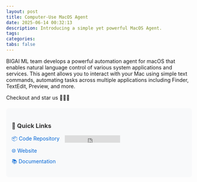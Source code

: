 ```yaml
---
layout: post
title: Computer-Use MacOS Agent
date: 2025-06-14 00:32:13
description: Introducing a simple yet powerful MacOS Agent.
tags:
categories:
tabs: false
---
```


BIGAI ML team develops a powerful automation agent for macOS that enables natural language control of various system applications and services. This agent allows you to interact with your Mac using simple text commands, automating tasks across multiple applications including Finder, TextEdit, Preview, and more.

Checkout and star us 🌟🌟🌟

<div class="project-links">
    <div class="link-section">
        <h3>🔗 Quick Links</h3>
        <ul>
            <li>
                <a href="https://github.com/Computer-use-agents/MacOS-Agent" target="_blank">📦 Code Repository</a>
                <iframe src="https://ghbtns.com/github-btn.html?user=Computer-use-agents&repo=MacOS-Agent&type=star&count=true" frameborder="0" scrolling="0" width="150" height="20" title="GitHub" style="vertical-align: middle; margin-left: 10px;"></iframe>
            </li>
            <li><a href="https://computer-use-agents.github.io/macos/" target="_blank">🌐 Website</a></li>
            <li><a href="https://computer-use-agents.github.io/MacOS-Agent/" target="_blank">📚 Documentation</a></li>
        </ul>
    </div>
</div>

<style>
.project-links {
    margin: 20px 0;
    padding: 15px;
    border-radius: 8px;
    background-color: #f8f9fa;
}

.link-section h3 {
    margin-bottom: 15px;
    color: #333;
}

.link-section ul {
    list-style: none;
    padding-left: 0;
}

.link-section li {
    margin: 10px 0;
}

.link-section a {
    text-decoration: none;
    color: #0366d6;
    transition: color 0.2s;
}

.link-section a:hover {
    color: #024ea4;
    text-decoration: underline;
}
</style>
